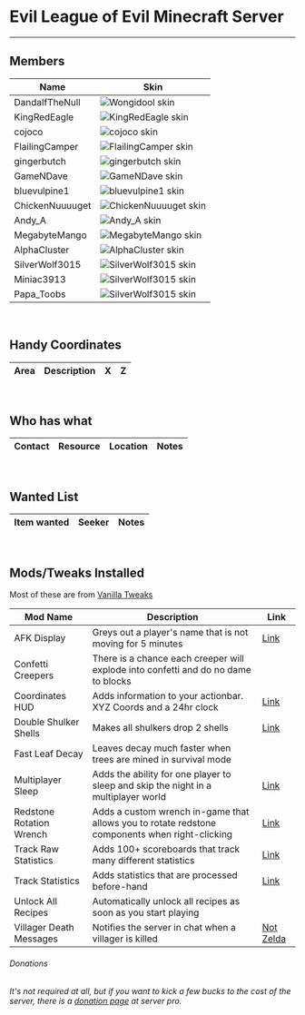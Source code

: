 # Evil League of Evil Minecraft Server

---

## Members

| Name            | Skin                                                                         |
| --------------- | ---------------------------------------------------------------------------- |
| DandalfTheNull  | ![Wongidool skin](https://www.mc-heads.net/head/dandalfthenull/68)           |
| KingRedEagle    | ![KingRedEagle skin](https://www.mc-heads.net/head/KingRedEagle/68)             |
| cojoco          | ![cojoco skin](https://www.mc-heads.net/head/cojoco/68)                         |
| FlailingCamper  | ![FlailingCamper skin](https://www.mc-heads.net/head/FlailingCamper/68)         |
| gingerbutch     | ![gingerbutch skin](https://www.mc-heads.net/head/gingerbutch/68)               |
| GameNDave       | ![GameNDave skin](https://www.mc-heads.net/head/GameNDave/68)                   |
| bluevulpine1    | ![bluevulpine1 skin](https://www.mc-heads.net/head/bluevulpine1/68)             |
| ChickenNuuuuget | ![ChickenNuuuuget skin](https://www.mc-heads.net/head/ChickenNuuuuget/68)       |
| Andy_A          | ![Andy_A skin](https://www.mc-heads.net/head/Andy_A/68)                         |
| MegabyteMango   | ![MegabyteMango skin](https://www.mc-heads.net/head/MegabyteMango/68)           |
| AlphaCluster    | ![AlphaCluster skin](https://www.mc-heads.net/head/AlphaCluster/68)             |
| SilverWolf3015  | ![SilverWolf3015 skin](https://www.mc-heads.net/head/SilverWolf3015/68)         |
| Miniac3913  | ![SilverWolf3015 skin](https://www.mc-heads.net/head/Miniac3913/68)         |
| Papa_Toobs  | ![SilverWolf3015 skin](https://www.mc-heads.net/head/Papa_Toobs/68)         |

&nbsp;

## Handy Coordinates

| Area | Description | X   | Z   |
| ---- | ----------- | --- | --- |

&nbsp;

## Who has what

| Contact | Resource | Location | Notes |
| ------- | -------- | -------- | ----- |

&nbsp;

## Wanted List

| Item wanted | Seeker | Notes |
| ----------- | ------ | ----- |

&nbsp;

## Mods/Tweaks Installed

Most of these are from [Vanilla Tweaks](https://vanillatweaks.net/)

| Mod Name                 | Description                                                                                    | Link                                                                       |
| ------------------------ | ---------------------------------------------------------------------------------------------- | -------------------------------------------------------------------------- |
| AFK Display              | Greys out a player's name that is not moving for 5 minutes                                     | [Link](https://www.youtube.com/watch?v=lfcwKXhjC9Y&feature=youtu.be&t=217) |
| Confetti Creepers        | There is a chance each creeper will explode into confetti and do no dame to blocks             |                                                                            |
| Coordinates HUD          | Adds information to your actionbar. XYZ Coords and a 24hr clock                                | [Link](https://www.youtube.com/watch?v=LSJNVuKMVrY)                        |
| Double Shulker Shells    | Makes all shulkers drop 2 shells                                                               | [Link](https://www.youtube.com/watch?v=lfcwKXhjC9Y&feature=youtu.be&t=319) |
| Fast Leaf Decay          | Leaves decay much faster when trees are mined in survival mode                                 |                                                                            |
| Multiplayer Sleep        | Adds the ability for one player to sleep and skip the night in a multiplayer world             | [Link](https://www.youtube.com/watch?v=lfcwKXhjC9Y&feature=youtu.be&t=437) |
| Redstone Rotation Wrench | Adds a custom wrench in-game that allows you to rotate redstone components when right-clicking | [Link](https://www.youtube.com/watch?v=AFu4n_Ql1_o&t=70s)                  |
| Track Raw Statistics     | Adds 100+ scoreboards that track many different statistics                                     | [Link](https://www.youtube.com/watch?v=yq2W2F-k18E)                        |
| Track Statistics         | Adds statistics that are processed before-hand                                                 | [Link](https://www.youtube.com/watch?v=yq2W2F-k18E)                        |
| Unlock All Recipes       | Automatically unlock all recipes as soon as you start playing                                  |                                                                            |
| Villager Death Messages  | Notifies the server in chat when a villager is killed                                          | [Not Zelda](https://www.youtube.com/watch?v=Rm14Uvy0YpY)                   |

###### Donations

###### It's not required at all, but if you want to kick a few bucks to the cost of the server, there is a [donation page](https://server.pro/server/18605419) at server pro.
